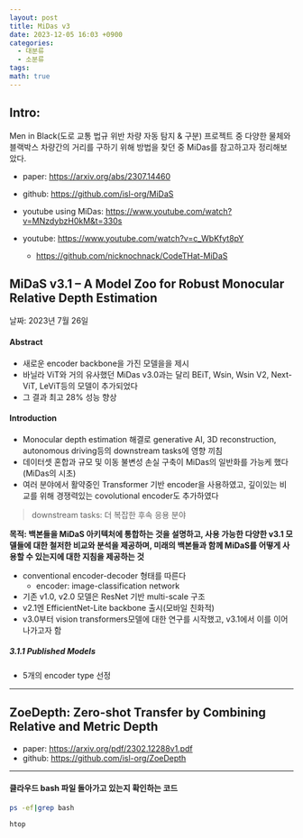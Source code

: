 ```yaml
---
layout: post
title: MiDas v3
date: 2023-12-05 16:03 +0900
categories:
  - 대분류
  - 소분류
tags: 
math: true
---
```


## Intro: 

Men in Black(도로 교통 법규 위반 차량 자동 탐지 & 구분) 프로젝트 중 다양한 물체와 블랙박스 차량간의 거리를 구하기 위해 방법을 찾던 중 MiDas를 참고하고자 정리해보았다.

- paper: https://arxiv.org/abs/2307.14460
- github: https://github.com/isl-org/MiDaS


- youtube using MiDas: https://www.youtube.com/watch?v=MNzdybzH0kM&t=330s
- youtube: https://www.youtube.com/watch?v=c_WbKfyt8pY
	- https://github.com/nicknochnack/CodeTHat-MiDaS
## MiDaS v3.1 – A Model Zoo for Robust Monocular Relative Depth Estimation

날짜: 2023년 7월 26일

#### Abstract
 - 새로운 encoder backbone을 가진 모델을을 제시
 - 바닐라 ViT와 거의 유사했던 MiDas v3.0과는 달리 BEiT, Wsin, Wsin V2, Next-ViT, LeViT등의 모델이 추가되었다
 - 그 결과 최고 28% 성능 향상

#### Introduction
- Monocular depth estimation 해결로 generative AI, 3D reconstruction, autonomous driving등의 downstream tasks에 영향 끼침
- 데이터셋 혼합과 규모 및 이동 불변성 손실 구축이 MiDas의 일반화를 가능케 했다(MiDas의 시초)
- 여러 분야에서 활약중인 Transformer 기반 encoder을 사용하였고, 깊이있는 비교를 위해 경쟁력있는 covolutional encoder도 추가하였다

> downstream tasks: 더 복잡한 후속 응용 분야

**목적: 백본들을 MiDaS 아키텍처에 통합하는 것을 설명하고, 사용 가능한 다양한 v3.1 모델들에 대한 철저한 비교와 분석을 제공하며, 미래의 백본들과 함께 MiDaS를 어떻게 사용할 수 있는지에 대한 지침을 제공하는 것**



- conventional encoder-decoder 형태를 따른다
	- encoder: image-classification network
- 기존 v1.0, v2.0 모델은 ResNet 기반 multi-scale 구조
- v2.1엔 EfficientNet-Lite backbone 출시(모바일 친화적)
- v3.0부터 vision transformers모델에 대한 연구를 시작했고, v3.1에서 이를 이어나가고자 함


##### 3.1.1 Published Models

- 5개의 encoder type 선정


---

## ZoeDepth: Zero-shot Transfer by Combining Relative and Metric Depth

- paper: https://arxiv.org/pdf/2302.12288v1.pdf
- github: https://github.com/isl-org/ZoeDepth





---

#### 클라우드 bash 파일 돌아가고 있는지 확인하는 코드

```bash
ps -ef|grep bash
```

```bash
htop
```

